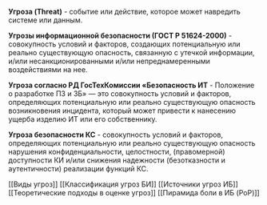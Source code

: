 **Угроза (Threat)** - событие или действие, которое может навредить системе или данным.

**Угрозы информационной безопасности (ГОСТ Р 51624-2000)** - совокупность условий и факторов, создающих потенциальную или реально существующую опасность, связанную с утечкой информации, и/или несанкционированными и/или непреднамеренными воздействиями на нее.

**Угроза согласно РД ГосТехКомиссии «Безопасность ИТ** - Положение о разработке ПЗ и ЗБ» — это совокупность условий и факторов, определяющих потенциальную или реально существующую опасность возникновения инцидента, который может привести к нанесению ущерба изделию ИТ или его собственнику.

**Угроза безопасности КС** - совокупность условий и факторов, определяющих потенциальную или реально существующую опасность нарушения конфиденциальности, целостности, (правомерной) доступности КИ и/или снижения надежности (безотказности и аутентичности) реализации функций КС.

[[Виды угроз]]
[[Классификация угроз БИ]]
[[Источники угроз ИБ]]
[[Теоретические подходы в оценке угроз]]
[[Пирамида боли в ИБ (PoP)]]

